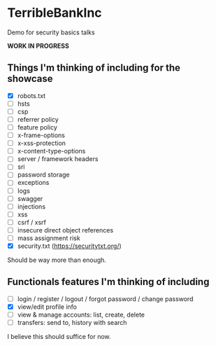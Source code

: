 # TerribleBankInc
Demo for security basics talks

**WORK IN PROGRESS**

## Things I'm thinking of including for the showcase
- [x] robots.txt
- [ ] hsts
- [ ] csp
- [ ] referrer policy
- [ ] feature policy
- [ ] x-frame-options
- [ ] x-xss-protection
- [ ] x-content-type-options
- [ ] server / framework headers
- [ ] sri
- [ ] password storage
- [ ] exceptions
- [ ] logs
- [ ] swagger
- [ ] injections
- [ ] xss
- [ ] csrf / xsrf
- [ ] insecure direct object references
- [ ] mass assignment risk
- [x] security.txt (https://securitytxt.org/)

Should be way more than enough.

## Functionals features I'm thinking of including
- [ ] login / register / logout / forgot password / change password
- [x] view/edit profile info
- [ ] view & manage accounts: list, create, delete
- [ ] transfers: send to, history with search

I believe this should suffice for now.